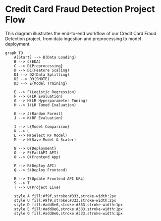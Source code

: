 # Credit Card Fraud Detection Project Flow

This diagram illustrates the end-to-end workflow of our Credit Card Fraud Detection project, from data ingestion and preprocessing to model deployment.

```mermaid
graph TD
    A[Start] --> B(Data Loading)
    B --> C(EDA)
    C --> D{Preprocessing}
    D --> D1(Feature Scaling)
    D1 --> D2(Data Splitting)
    D2 --> D3(SMOTE)
    D3 --> E{Model Training}

    E --> F(Logistic Regression)
    F --> G(LR Evaluation)
    G --> H(LR Hyperparameter Tuning)
    H --> I(LR Tuned Evaluation)

    E --> J(Random Forest)
    J --> K(RF Evaluation)

    I --> L{Model Comparison}
    K --> L
    L --> M(Select RF Model)
    M --> N(Save Model & Scaler)

    N --> O{Deployment}
    O --> P(FastAPI API)
    O --> Q(Frontend App)

    P --> R(Deploy API)
    Q --> S(Deploy Frontend)

    R --> T(Update Frontend API URL)
    S --> T
    T --> U(Project Live)

    style A fill:#f9f,stroke:#333,stroke-width:2px
    style U fill:#9f9,stroke:#333,stroke-width:2px
    style D fill:#add8e6,stroke:#333,stroke-width:1px
    style E fill:#add8e6,stroke:#333,stroke-width:1px
    style O fill:#add8e6,stroke:#333,stroke-width:1px
```